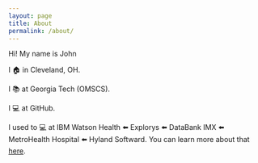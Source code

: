 ```yaml
---
layout: page
title: About
permalink: /about/
---
```


Hi! My name is John

I 🏠 in Cleveland, OH.

I 📚 at Georgia Tech (OMSCS).

I 💻 at GitHub.

I used to 💻 at IBM Watson Health ⬅️ Explorys ⬅️ DataBank IMX ⬅️ MetroHealth Hospital ⬅️ Hyland Softward. You can learn more about that [here](https://www.linkedin.com/in/jocaine/).